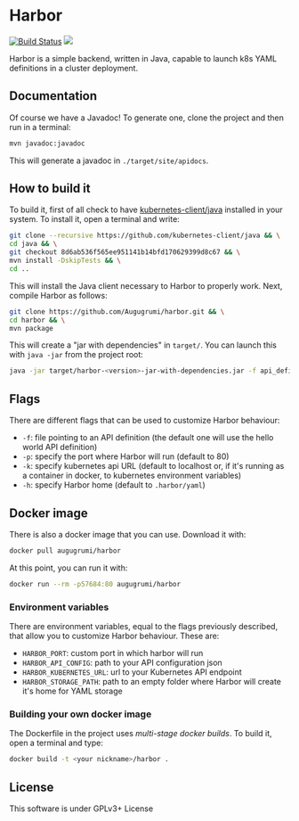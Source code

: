 # Harbor

[![Build Status](https://travis-ci.org/Augugrumi/harbor.svg?branch=master)](https://travis-ci.org/Augugrumi/harbor)
[![](https://images.microbadger.com/badges/image/augugrumi/harbor.svg)](https://microbadger.com/images/augugrumi/harbor "Get your own image badge on microbadger.com")

Harbor is a simple backend, written in Java, capable to launch k8s YAML
definitions in a cluster deployment.

## Documentation

Of course we have a Javadoc! To generate one, clone the project and then
run in a terminal:
```bash
mvn javadoc:javadoc
```

This will generate a javadoc in `./target/site/apidocs`.

## How to build it

To build it, first of all check to have [kubernetes-client/java](https://github.com/kubernetes-client/java)
installed in your system. To install it, open a terminal and write:
```bash
git clone --recursive https://github.com/kubernetes-client/java && \
cd java && \
git checkout 8d6ab536f565ee951141b14bfd170629399d8c67 && \
mvn install -DskipTests && \
cd ..
```

This will install the Java client necessary to Harbor to properly work.
Next, compile Harbor as follows:
```bash
git clone https://github.com/Augugrumi/harbor.git && \
cd harbor && \
mvn package
```

This will create a "jar with dependencies" in `target/`. You can launch
this with `java -jar` from the project root:
```bash
java -jar target/harbor-<version>-jar-with-dependencies.jar -f api_definition.json -p 57684
```

## Flags
There are different flags that can be used to customize Harbor behaviour:
- `-f`: file pointing to an API definition (the default one will use the
 hello world API definition)
- `-p`: specify the port where Harbor will run (default to 80)
- `-k`: specify kubernetes api URL (default to localhost or, if it's
 running as a container in docker, to kubernetes environment variables)
- `-h`: specify Harbor home (default to `.harbor/yaml`)

## Docker image
There is also a docker image that you can use. Download it with:
```bash
docker pull augugrumi/harbor
```

At this point, you can run it with:
```bash
docker run --rm -p57684:80 augugrumi/harbor
```

### Environment variables
There are environment variables, equal to the flags previously
described, that allow you to customize Harbor behaviour.
These are:
- `HARBOR_PORT`: custom port in which harbor will run
- `HARBOR_API_CONFIG`: path to your API configuration json
- `HARBOR_KUBERNETES_URL`: url to your Kubernetes API endpoint
- `HARBOR_STORAGE_PATH`: path to an empty folder where Harbor will create it's home for YAML storage

### Building your own docker image
The Dockerfile in the project uses _multi-stage docker builds_. To
build it, open a terminal and type:
```bash
docker build -t <your nickname>/harbor .
```

## License

This software is under GPLv3+ License